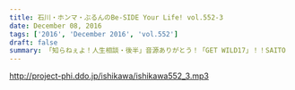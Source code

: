 ```yaml
---
title: 石川・ホンマ・ぶるんのBe-SIDE Your Life! vol.552-3
date: December 08, 2016
tags: ['2016', 'December 2016', 'vol.552']
draft: false
summary: 「知らねぇよ！人生相談・後半」音源ありがとう！「GET WILD17」！！SAITO
---
```


http://project-phi.ddo.jp/ishikawa/ishikawa552_3.mp3
